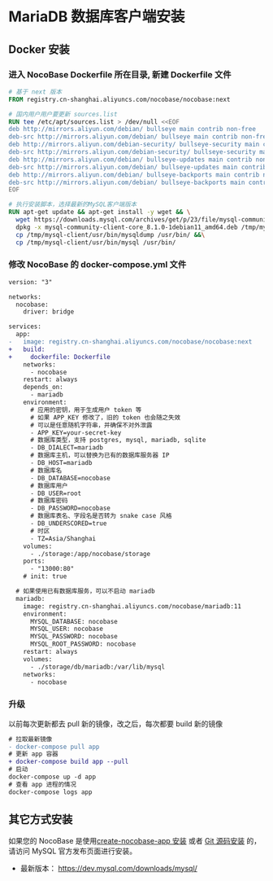 # MariaDB 数据库客户端安装

## Docker 安装

### 进入 NocoBase Dockerfile 所在目录, 新建 Dockerfile 文件

```Dockerfile
# 基于 next 版本
FROM registry.cn-shanghai.aliyuncs.com/nocobase/nocobase:next

# 国内用户用户要更新 sources.list
RUN tee /etc/apt/sources.list > /dev/null <<EOF
deb http://mirrors.aliyun.com/debian/ bullseye main contrib non-free
deb-src http://mirrors.aliyun.com/debian/ bullseye main contrib non-free
deb http://mirrors.aliyun.com/debian-security/ bullseye-security main contrib non-free
deb-src http://mirrors.aliyun.com/debian-security/ bullseye-security main contrib non-free
deb http://mirrors.aliyun.com/debian/ bullseye-updates main contrib non-free
deb-src http://mirrors.aliyun.com/debian/ bullseye-updates main contrib non-free
deb http://mirrors.aliyun.com/debian/ bullseye-backports main contrib non-free
deb-src http://mirrors.aliyun.com/debian/ bullseye-backports main contrib non-free
EOF

# 执行安装脚本，选择最新的MySQL客户端版本
RUN apt-get update && apt-get install -y wget && \
  wget https://downloads.mysql.com/archives/get/p/23/file/mysql-community-client-core_8.1.0-1debian11_amd64.deb && \
  dpkg -x mysql-community-client-core_8.1.0-1debian11_amd64.deb /tmp/mysql-client && \
  cp /tmp/mysql-client/usr/bin/mysqldump /usr/bin/ &&\
  cp /tmp/mysql-client/usr/bin/mysql /usr/bin/
```

### 修改 NocoBase 的 docker-compose.yml 文件

```diff
version: "3"

networks:
  nocobase:
    driver: bridge

services:
  app:
-   image: registry.cn-shanghai.aliyuncs.com/nocobase/nocobase:next
+   build:
+     dockerfile: Dockerfile
    networks:
      - nocobase
    restart: always
    depends_on:
      - mariadb
    environment:
      # 应用的密钥，用于生成用户 token 等
      # 如果 APP_KEY 修改了，旧的 token 也会随之失效
      # 可以是任意随机字符串，并确保不对外泄露
      - APP_KEY=your-secret-key
      # 数据库类型，支持 postgres, mysql, mariadb, sqlite
      - DB_DIALECT=mariadb
      # 数据库主机，可以替换为已有的数据库服务器 IP
      - DB_HOST=mariadb
      # 数据库名
      - DB_DATABASE=nocobase
      # 数据库用户
      - DB_USER=root
      # 数据库密码
      - DB_PASSWORD=nocobase
      # 数据库表名、字段名是否转为 snake case 风格
      - DB_UNDERSCORED=true
      # 时区
      - TZ=Asia/Shanghai
    volumes:
      - ./storage:/app/nocobase/storage
    ports:
      - "13000:80"
    # init: true

  # 如果使用已有数据库服务，可以不启动 mariadb
  mariadb:
    image: registry.cn-shanghai.aliyuncs.com/nocobase/mariadb:11
    environment:
      MYSQL_DATABASE: nocobase
      MYSQL_USER: nocobase
      MYSQL_PASSWORD: nocobase
      MYSQL_ROOT_PASSWORD: nocobase
    restart: always
    volumes:
      - ./storage/db/mariadb:/var/lib/mysql
    networks:
      - nocobase
```

### 升级

以前每次更新都去 pull 新的镜像，改之后，每次都要 build 新的镜像

```diff
# 拉取最新镜像
- docker-compose pull app
# 更新 app 容器
+ docker-compose build app --pull
# 启动
docker-compose up -d app
# 查看 app 进程的情况
docker-compose logs app
```

## 其它方式安装

如果您的 NocoBase 是使用[create-nocobase-app 安装](/welcome/getting-started/installation/create-nocobase-app) 或者 [Git 源码安装](/welcome/getting-started/installation/git-clone) 的，请访问 MySQL 官方发布页面进行安装。
- 最新版本： https://dev.mysql.com/downloads/mysql/
